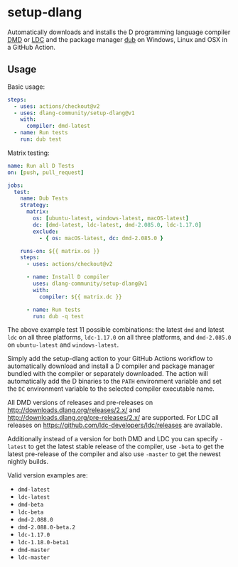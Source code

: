 # setup-dlang

Automatically downloads and installs the D programming language compiler [DMD](https://dlang.org) or [LDC](https://github.com/ldc-developers/ldc) and the package manager [dub](https://code.dlang.org) on Windows, Linux and OSX in a GitHub Action.

## Usage

Basic usage:
```yml
steps:
  - uses: actions/checkout@v2
  - uses: dlang-community/setup-dlang@v1
    with:
      compiler: dmd-latest
  - name: Run tests
    run: dub test
```

Matrix testing:
```yml
name: Run all D Tests
on: [push, pull_request]

jobs:
  test:
    name: Dub Tests
    strategy:
      matrix:
        os: [ubuntu-latest, windows-latest, macOS-latest]
        dc: [dmd-latest, ldc-latest, dmd-2.085.0, ldc-1.17.0]
        exclude:
          - { os: macOS-latest, dc: dmd-2.085.0 }

    runs-on: ${{ matrix.os }}
    steps:
      - uses: actions/checkout@v2

      - name: Install D compiler
        uses: dlang-community/setup-dlang@v1
        with:
          compiler: ${{ matrix.dc }}

      - name: Run tests
        run: dub -q test
```
The above example test 11 possible combinations: the latest `dmd` and latest `ldc` on all three platforms,
`ldc-1.17.0` on all three platforms, and `dmd-2.085.0` on `ubuntu-latest` and `windows-latest`.

Simply add the setup-dlang action to your GitHub Actions workflow to automatically download and install a D compiler and package manager bundled with the compiler or separately downloaded. The action will automatically add the D binaries to the `PATH` environment variable and set the `DC` environment variable to the selected compiler executable name.

All DMD versions of releases and pre-releases on http://downloads.dlang.org/releases/2.x/ and http://downloads.dlang.org/pre-releases/2.x/ are supported. For LDC all releases on https://github.com/ldc-developers/ldc/releases are available.

Additionally instead of a version for both DMD and LDC you can specify `-latest` to get the latest stable release of the compiler, use `-beta` to get the latest pre-release of the compiler and also use `-master` to get the newest nightly builds.

Valid version examples are:
- `dmd-latest`
- `ldc-latest`
- `dmd-beta`
- `ldc-beta`
- `dmd-2.088.0`
- `dmd-2.088.0-beta.2`
- `ldc-1.17.0`
- `ldc-1.18.0-beta1`
- `dmd-master`
- `ldc-master`
